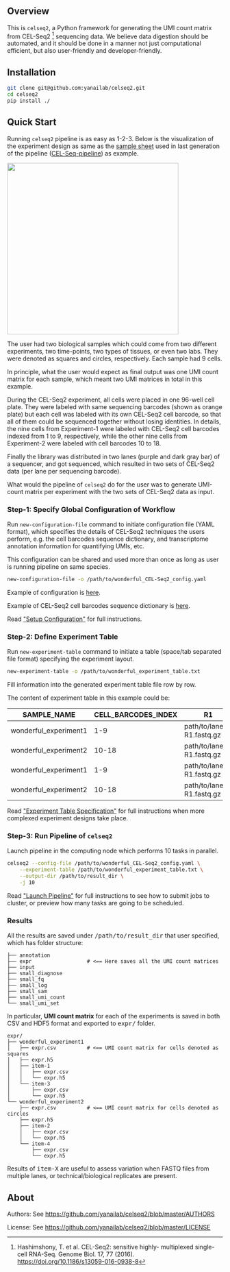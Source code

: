 ## Overview

This is `celseq2`, a Python framework for generating the UMI count matrix
from CEL-Seq2 [^Hashimshony2016] sequencing data. We believe data digestion
should be automated, and it should be done in a manner not just computational
efficient, but also user-friendly and developer-friendly.

## Installation

``` bash
git clone git@github.com:yanailab/celseq2.git
cd celseq2
pip install ./
```

## Quick Start

Running `celseq2` pipeline is as easy as 1-2-3. Below is the visualization of
the experiment design as same as the
[sample sheet](https://github.com/yanailab/CEL-Seq-pipeline/blob/133912cd4ceb20af0c67627ab883dfce8b9668df/sample_sheet_example.txt)
used in last generation of the pipeline ([CEL-Seq-pipeline](https://github.com/yanailab/CEL-Seq-pipeline)) as example.

<!-- ![experiment-old-pipeline-visualize](https://i.imgur.com/ntJVTYM.gif) -->
<img src="https://i.imgur.com/ntJVTYM.gif" height="400">

The user had two biological samples which could come from two different
experiments, two time-points, two types of tissues, or even two labs. They were
denoted as squares and circles, respectively. Each sample had 9 cells.

In principle, what the user would expect as final output was one UMI count matrix
for each sample, which meant two UMI matrices in total in this example.

During the CEL-Seq2 experiment, all cells were placed in one 96-well cell plate.
They were labeled with same sequencing barcodes (shown as orange plate)
but each cell was labeled with its own CEL-Seq2 cell barcode, so that all of them
could be sequenced together without losing identities. In details, the
nine cells from Experiment-1 were labeled with CEL-Seq2 cell barcodes indexed
from 1 to 9, respectively, while the other nine cells from Experiment-2 were
labeled with cell barcodes 10 to 18.

Finally the library was distributed in two lanes (purple and dark gray bar) of a
sequencer, and got sequenced, which resulted in two sets of CEL-Seq2 data (per
lane per sequencing barcode).

What would the pipeline of `celseq2` do for the user was to generate UMI-count
matrix per experiment with the two sets of CEL-Seq2 data as input.

### Step-1: Specify Global Configuration of Workflow

Run `new-configuration-file` command to initiate configuration file (YAML
format), which specifies the details of CEL-Seq2 techniques the users perform,
e.g. the cell barcodes sequence dictionary, and transcriptome annotation
information for quantifying UMIs, etc.

This configuration can be shared and used more than once as long as user is
running pipeline on same species.

``` bash
new-configuration-file -o /path/to/wonderful_CEL-Seq2_config.yaml
```

Example of configuration is [here](https://github.com/yanailab/celseq2/blob/master/example/config.yaml).

Example of CEL-Seq2 cell barcodes sequence dictionary is [here](https://gitlab.com/yanailab/celseq2/blob/master/example/barcodes_cel-seq_umis96.tab).

Read ["Setup Configuration"](https://puriney.github.io/celseq2/user_guide/setup_config/)
for full instructions.

### Step-2: Define Experiment Table

Run `new-experiment-table` command to initiate a table (space/tab separated
file format) specifying the experiment layout.

``` bash
new-experiment-table -o /path/to/wonderful_experiment_table.txt
```

Fill information into the generated experiment table file row by row.

The content of experiment table in this example could be:

| SAMPLE_NAME               | CELL_BARCODES_INDEX   | R1                        | R2                        |
|-----------------------    |---------------------  |-------------------------  |-------------------------  |
| wonderful_experiment1     | 1-9                   | path/to/lane1-R1.fastq.gz   | path/to/lane1-R2.fastq.gz   |
| wonderful_experiment2     | 10-18                 | path/to/lane1-R1.fastq.gz   | path/to/lane1-R2.fastq.gz   |
| wonderful_experiment1     | 1-9              | path/to/lane2-R1.fastq.gz   | path/to/lane2-R2.fastq.gz   |
| wonderful_experiment2     | 10-18                 | path/to/lane2-R1.fastq.gz | path/to/lane2-R2.fastq.gz   |

Read ["Experiment Table Specification"](https://puriney.github.io/celseq2/user_guide/experiment_table/)
for full instructions when more complexed experiment designs take place.

### Step-3: Run Pipeline of `celseq2`

Launch pipeline in the computing node which performs 10 tasks in parallel.

``` bash
celseq2 --config-file /path/to/wonderful_CEL-Seq2_config.yaml \
    --experiment-table /path/to/wonderful_experiment_table.txt \
    --output-dir /path/to/result_dir \
    -j 10
```

Read ["Launch Pipeline"](https://puriney.github.io/celseq2/user_guide/launch_pipeline/)
for full instructions to see how to submit jobs to cluster, or preview how many
tasks are going to be scheduled.

### Results

All the results are saved under <kbd>/path/to/result_dir</kbd> that user
specified, which has folder structure:

```
├── annotation
├── expr                  # <== Here saves all the UMI count matrices
├── input
├── small_diagnose
├── small_fq
├── small_log
├── small_sam
├── small_umi_count
└── small_umi_set
```

In particular, **UMI count matrix** for each of the experiments is
saved in both CSV and HDF5 format and exported to <kbd>expr/</kbd> folder.

```
expr/
├── wonderful_experiment1
│   ├── expr.csv          # <== UMI count matrix for cells denoted as squares
│   ├── expr.h5
│   ├── item-1
│   │   ├── expr.csv
│   │   └── expr.h5
│   └── item-3
│       ├── expr.csv
│       └── expr.h5
└── wonderful_experiment2
    ├── expr.csv          # <== UMI count matrix for cells denoted as circles
    ├── expr.h5
    ├── item-2
    │   ├── expr.csv
    │   └── expr.h5
    └── item-4
        ├── expr.csv
        └── expr.h5
```

Results of <kbd>item-X</kbd> are useful to assess variation when FASTQ
files from multiple lanes, or technical/biological replicates are present.

## About

Authors: See <https://github.com/yanailab/celseq2/blob/master/AUTHORS>

License: See <https://github.com/yanailab/celseq2/blob/master/LICENSE>


[^Hashimshony2016]: Hashimshony, T. et al. CEL-Seq2: sensitive highly-
multiplexed single-cell RNA-Seq. Genome Biol. 17, 77 (2016).
<https://doi.org/10.1186/s13059-016-0938-8>

